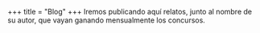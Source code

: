 +++
title = "Blog"
+++
 Iremos publicando aquí relatos, junto al nombre de su autor, que vayan ganando mensualmente los concursos. 
